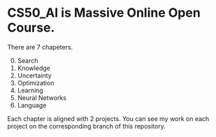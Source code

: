 # CS50_AI is Massive Online Open Course.

There are 7 chapeters.

0. Search
1. Knowledge
2. Uncertainty
3. Optimization
4. Learning
5. Neural Networks
6. Language

Each chapter is aligned with 2 projects.
You can see my work on each project on the corresponding branch of this repository.
